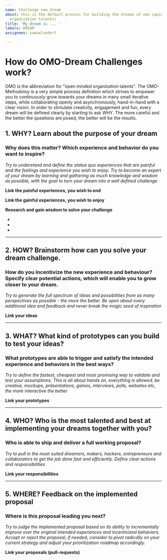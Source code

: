 ```yaml
---
name: Challenge new dream
about: this is the default process for building the dreams of omo sapiens (open minded
  organization talents)
title: 'My dream is ... '
labels: DREAM
assignees: samuelandert

---
```


# How do OMO-Dream Challenges work?
OMO is the abbreviation for "open minded organization talents". The OMO-Methodoloy is a very simple process definition which strives to empower you to continuously grow towards your dreams in many small iterative steps, while collaborating openly and asynchronously, hand-in-hand with a clear vision.
In order to stimulate creativity, engagement and fun, every dream will be defined clearly by starting to ask WHY. The more careful and the better the questions are posed, the better will be the results.

## 1. WHY? Learn about the purpose of your dream

### Why does this matter? Which experience and behavior do you want to inspire? 
_Try to understand and define the status quo experiences that are painful and the feelings and experience you wish to enjoy. Try to become an expert of your dream by learning and gathering as much knowledge and wisdom as possible, with the goal to turn your dream into a well defined challenge_ 

**Link the painful experiences, you wish to end**   



**Link the gainful experiences, you wish to enjoy**



**Research and gain wisdom to solve your challenge**

-
-
-

___ 
## 2. HOW? Brainstorm how can you solve your dream challenge. 

### How do you incentivize the new experience and behaviour? Specify clear potential actions, which will enable you to grow closer to your dream. 
_Try to generate the full spectrum of ideas and possibilities from as many perspectives as possible - the more the better. Be open about every additional idea and feedback and never break the magic seed of inspiration_

**Link your ideas** 



___
## 3. WHAT? What kind of prototypes can you build to test your ideas?

### What prototypes are able to trigger and satisfy the intended experience and behaviors in the best ways? 
_Try to define the fastest, cheapest and most promising way to validate and test your assumptions. This is all about hands on, everything is allowed, be creative, mockups, präsentations, games, interviews, polls, websites etc, the more interactive the better_

**Link your prototypes**



___
## 4. WHO? Who is the most talented and best at implementing your dreams together with you?

### Who is able to ship and deliver a full working proposal?
_Try to pull in the most suited dreamers, makers, hackers, entrepreneurs and collaborators to get the job done fast and efficiently. Define clear actions and responsibilities_

**Link your responsibilities**



___
## 5. WHERE? Feedback on the implemented proposal

### Where is this proposal leading you next?
_Try to judge the implemented proposal based on its ability to incrementally improve over the original intended experiences and incentivized behaviors. Accept or reject the proposal, if needed, consider to pivot radically on your current strategy and adjust your prioritization roadmap accordingly._

**Link your proposals (pull-requests)**
